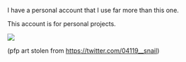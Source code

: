 I have a personal account that I use far more than this one.

This account is for personal projects.

![](https://github.com/elizard-beth/aaaaaaaaaa1/blob/master/generated/languages.svg)

(pfp art stolen from https://twitter.com/04119__snail)
